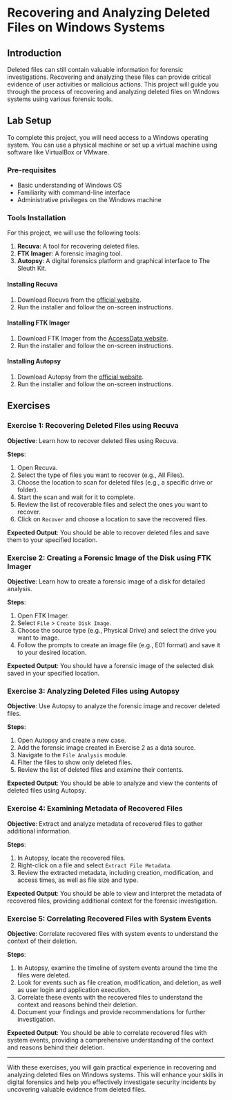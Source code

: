 # Recovering and Analyzing Deleted Files on Windows Systems

## Introduction
Deleted files can still contain valuable information for forensic investigations. Recovering and analyzing these files can provide critical evidence of user activities or malicious actions. This project will guide you through the process of recovering and analyzing deleted files on Windows systems using various forensic tools.

## Lab Setup
To complete this project, you will need access to a Windows operating system. You can use a physical machine or set up a virtual machine using software like VirtualBox or VMware.

### Pre-requisites
- Basic understanding of Windows OS
- Familiarity with command-line interface
- Administrative privileges on the Windows machine

### Tools Installation
For this project, we will use the following tools:
1. **Recuva**: A tool for recovering deleted files.
2. **FTK Imager**: A forensic imaging tool.
3. **Autopsy**: A digital forensics platform and graphical interface to The Sleuth Kit.

#### Installing Recuva
1. Download Recuva from the [official website](https://www.ccleaner.com/recuva).
2. Run the installer and follow the on-screen instructions.

#### Installing FTK Imager
1. Download FTK Imager from the [AccessData website](https://accessdata.com/product-download).
2. Run the installer and follow the on-screen instructions.

#### Installing Autopsy
1. Download Autopsy from the [official website](https://www.sleuthkit.org/autopsy/).
2. Run the installer and follow the on-screen instructions.

## Exercises

### Exercise 1: Recovering Deleted Files using Recuva
**Objective**: Learn how to recover deleted files using Recuva.

**Steps**:
1. Open Recuva.
2. Select the type of files you want to recover (e.g., All Files).
3. Choose the location to scan for deleted files (e.g., a specific drive or folder).
4. Start the scan and wait for it to complete.
5. Review the list of recoverable files and select the ones you want to recover.
6. Click on `Recover` and choose a location to save the recovered files.

**Expected Output**: You should be able to recover deleted files and save them to your specified location.

### Exercise 2: Creating a Forensic Image of the Disk using FTK Imager
**Objective**: Learn how to create a forensic image of a disk for detailed analysis.

**Steps**:
1. Open FTK Imager.
2. Select `File` > `Create Disk Image`.
3. Choose the source type (e.g., Physical Drive) and select the drive you want to image.
4. Follow the prompts to create an image file (e.g., E01 format) and save it to your desired location.

**Expected Output**: You should have a forensic image of the selected disk saved in your specified location.

### Exercise 3: Analyzing Deleted Files using Autopsy
**Objective**: Use Autopsy to analyze the forensic image and recover deleted files.

**Steps**:
1. Open Autopsy and create a new case.
2. Add the forensic image created in Exercise 2 as a data source.
3. Navigate to the `File Analysis` module.
4. Filter the files to show only deleted files.
5. Review the list of deleted files and examine their contents.

**Expected Output**: You should be able to analyze and view the contents of deleted files using Autopsy.

### Exercise 4: Examining Metadata of Recovered Files
**Objective**: Extract and analyze metadata of recovered files to gather additional information.

**Steps**:
1. In Autopsy, locate the recovered files.
2. Right-click on a file and select `Extract File Metadata`.
3. Review the extracted metadata, including creation, modification, and access times, as well as file size and type.

**Expected Output**: You should be able to view and interpret the metadata of recovered files, providing additional context for the forensic investigation.

### Exercise 5: Correlating Recovered Files with System Events
**Objective**: Correlate recovered files with system events to understand the context of their deletion.

**Steps**:
1. In Autopsy, examine the timeline of system events around the time the files were deleted.
2. Look for events such as file creation, modification, and deletion, as well as user login and application execution.
3. Correlate these events with the recovered files to understand the context and reasons behind their deletion.
4. Document your findings and provide recommendations for further investigation.

**Expected Output**: You should be able to correlate recovered files with system events, providing a comprehensive understanding of the context and reasons behind their deletion.

---

With these exercises, you will gain practical experience in recovering and analyzing deleted files on Windows systems. This will enhance your skills in digital forensics and help you effectively investigate security incidents by uncovering valuable evidence from deleted files.
